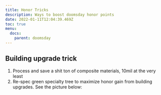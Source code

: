 ```yaml
---
title: Honor Tricks
description: Ways to boost doomsday honor points
date: 2022-01-11T12:04:39.469Z
toc: true
menu:
  docs:
    parent: doomsday
---
```

## Building upgrade trick

1. Process and save a shit ton of composite materials, 10mil at the very least
2. Re-spec green specialty tree to maximize honor gain from building upgrades. See the picture below: